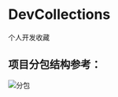 # DevCollections
个人开发收藏

## 项目分包结构参考：
![分包](https://github.com/jackyHuangH/DevCollections/blob/master/arts/%E5%88%86%E5%8C%85%E5%8F%82%E8%80%83.png)
